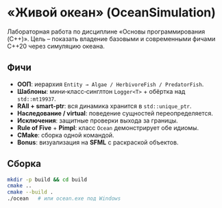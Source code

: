 # «Живой океан» (OceanSimulation)

Лабораторная работа по дисциплине «Основы программирования (C++)». Цель – показать владение базовыми и современными фичами C++20 через симуляцию океана.

## Фичи
* **ООП**: иерархия `Entity → Algae / HerbivoreFish / PredatorFish`.
* **Шаблоны**: мини‑класс‑синглтон `Logger<T>` + обёртка над `std::mt19937`.
* **RAII + smart‑ptr**: вся динамика хранится в `std::unique_ptr`.
* **Наследование / virtual**: поведение сущностей переопределяется.
* **Исключения**: защитные проверки выхода за границы.
* **Rule of Five** + **Pimpl**: класс `Ocean` демонстрирует обе идиомы.
* **CMake**: сборка одной командой.
* **Bonus**: визуализация на **SFML** с раскраской объектов.

## Сборка
```bash
mkdir -p build && cd build
cmake ..
cmake --build .
./ocean   # или ocean.exe под Windows
```